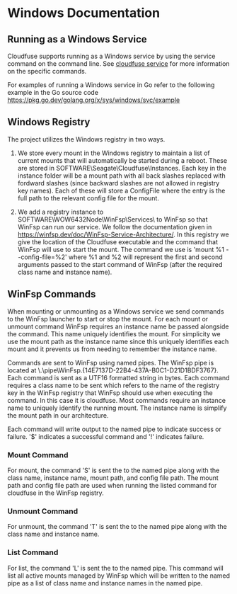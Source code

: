# Windows Documentation
## Running as a Windows Service

Cloudfuse supports running as a Windows service by using the service command on the command line. See [cloudfuse
service](../../doc/cloudfuse_service.md) for more information on the specific commands.

For examples of running a Windows service in Go refer to the following example in the Go source code
https://pkg.go.dev/golang.org/x/sys/windows/svc/example

## Windows Registry
The project utilizes the Windows registry in two ways.

1) We store every mount in the Windows registry to maintain a list of current mounts that will automatically be started
during a reboot. These are stored in SOFTWARE\Seagate\Cloudfuse\Instances. Each key in the instance folder will be a
mount path with all back slashes replaced with fordward slashes (since backward slashes are not allowed in registry key
names). Each of these will store a ConfigFile where the entry is the full path to the relevant config file for the
mount.

2) We add a registry instance to SOFTWARE\WOW6432Node\WinFsp\Services\ to WinFsp so that WinFsp can run our service. We
follow the documentation given in https://winfsp.dev/doc/WinFsp-Service-Architecture/. In this registry we give the
location of the Cloudfuse executable and the command that WinFsp will use to start the mount. The command we use is
'mount %1 --config-file=%2' where %1 and %2 will represent the first and second arguments passed to the start command of
WinFsp (after the required class name and instance name).

## WinFsp Commands
When mounting or unmounting as a Windows service we send commands to the WinFsp launcher to start or stop the mount. For
each mount or unmount command WinFsp requires an instance name be passed alongside the command. This name uniquely
identifies the mount. For simplicity we use the mount path as the instance name since this uniquely identifies each
mount and it prevents us from needing to remember the instance name.

Commands are sent to WinFsp using named pipes. The WinFsp pipe is located at
\\.\pipe\WinFsp.{14E7137D-22B4-437A-B0C1-D21D1BDF3767}. Each command is sent as a UTF16 formatted string in bytes. Each
command requires a class name to be sent which refers to the name of the registry key in the WinFsp registry that WinFsp
should use when executing the command. In this case it is cloudfuse. Most commands require an instance name to
uniquely identify the running mount. The instance name is simplify the mount path in our architecture.

Each command will write output to the named pipe to indicate success or failure. '$' indicates a successful command and
'!' indicates failure.

### Mount Command
For mount, the command 'S' is sent the to the named pipe along with the class name, instance name, mount path, and
config file path. The mount path and config file path are used when running the listed command for cloudfuse in the
WinFsp registry.

### Unmount Command
For unmount, the command 'T' is sent the to the named pipe along with the class name and instance name.

### List Command
For list, the command 'L' is sent the to the named pipe. This command will list all active mounts managed by WinFsp which
will be written to the named pipe as a list of class name and instance names in the named pipe.